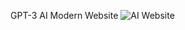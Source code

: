 GPT-3 AI Modern Website
![AI Website](https://user-images.githubusercontent.com/73291115/185367285-6b72d402-dbf3-4e39-803f-8631044a23c8.png)
